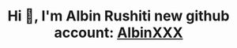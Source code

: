 <h1 align="center">Hi 👋, I'm Albin Rushiti new github account: <a href='https://github.com/AlbinXXX'> AlbinXXX </a></h1>

